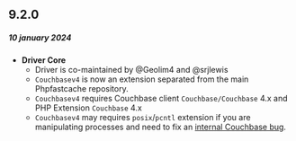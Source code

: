 ## 9.2.0
##### 10 january 2024
- __Driver Core__
    - Driver is co-maintained by @Geolim4 and @srjlewis
    - `Couchbasev4` is now an extension separated from the main Phpfastcache repository.
    - `Couchbasev4` requires Couchbase client `Couchbase/Couchbase` 4.x and PHP Extension `Couchbase` 4.x
    - `Couchbasev4` may requires `posix`/`pcntl` extension if you are manipulating processes and need to fix an [internal Couchbase bug](README.md#-this-extension-optionally-requires-).

